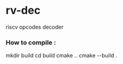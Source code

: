 # rv-dec

riscv opcodes decoder

### How to compile :

mkdir build
cd build
cmake ..
cmake --build .
